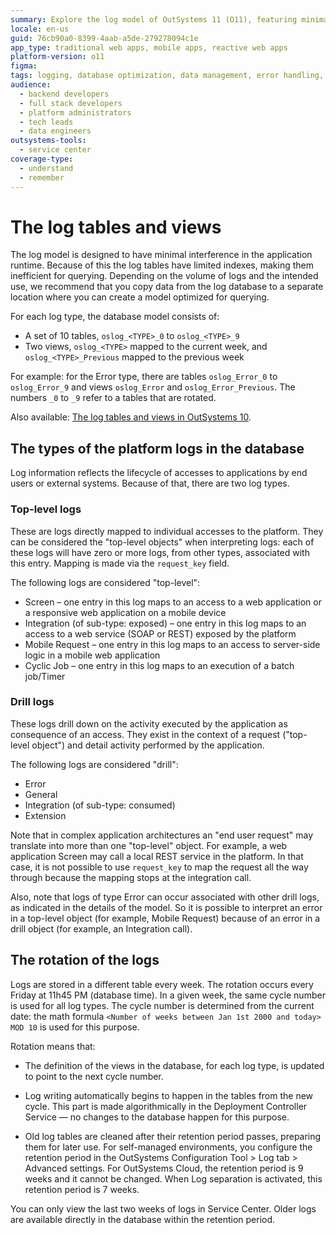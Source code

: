 ```yaml
---
summary: Explore the log model of OutSystems 11 (O11), featuring minimal-index tables and weekly rotated views for efficient runtime and querying.
locale: en-us
guid: 76cb90a0-8399-4aab-a5de-279278094c1e
app_type: traditional web apps, mobile apps, reactive web apps
platform-version: o11
figma:
tags: logging, database optimization, data management, error handling, performance tuning
audience:
  - backend developers
  - full stack developers
  - platform administrators
  - tech leads
  - data engineers
outsystems-tools:
  - service center
coverage-type:
  - understand
  - remember
---
```


# The log tables and views

The log model is designed to have minimal interference in the application runtime. Because of this the log tables have limited indexes, making them inefficient for querying. Depending on the volume of logs and the intended use, we recommend that you copy data from the log database to a separate location where you can create a model optimized for querying.

For each log type, the database model consists of:

* A set of 10 tables, `oslog_<TYPE>_0` to `oslog_<TYPE>_9`
* Two views, `oslog_<TYPE>` mapped to the current week, and `oslog_<TYPE>_Previous` mapped to the previous week

For example: for the Error type, there are tables `oslog_Error_0` to `oslog_Error_9` and views `oslog_Error` and `oslog_Error_Previous`. The numbers `_0` to `_9` refer to a tables that are rotated.

<div class="info" markdown="1">

Also available: [The log tables and views in OutSystems 10](https://success.outsystems.com/Documentation/10/Managing_the_Applications_Lifecycle/Monitor_and_Troubleshoot/Logging_database_and_architecture/The_log_tables_and_views).

</div>

## The types of the platform logs in the database

Log information reflects the lifecycle of accesses to applications by end users or external systems. Because of that, there are two log types.

### Top-level logs

These are logs directly mapped to individual accesses to the platform. They can be considered the "top-level objects" when interpreting logs: each of these logs will have zero or more logs, from other types, associated with this entry. Mapping is made via the `request_key` field.

The following logs are considered "top-level":  

* Screen – one entry in this log maps to an access to a web application or a responsive web application on a mobile device
* Integration (of sub-type: exposed) – one entry in this log maps to an access to a web service (SOAP or REST) exposed by the platform
* Mobile Request – one entry in this log maps to an access to server-side logic in a mobile web application
* Cyclic Job – one entry in this log maps to an execution of a batch job/Timer
  
### Drill logs

These logs drill down on the activity executed by the application as consequence of an access. They exist in the context of a request ("top-level object") and detail activity performed by the application.

The following logs are considered "drill":  

* Error
* General
* Integration (of sub-type: consumed)
* Extension

Note that in complex application architectures an "end user request" may translate into more than one "top-level" object. For example, a web application Screen may call a local REST service in the platform. In that case, it is not possible to use `request_key` to map the request all the way through because the mapping stops at the integration call.  

Also, note that logs of type Error can occur associated with other drill logs, as indicated in the details of the model. So it is possible to interpret an error in a top-level object (for example, Mobile Request) because of an error in a drill object (for example, an Integration call).

## The rotation of the logs

Logs are stored in a different table every week. The rotation occurs every Friday at 11h45 PM (database time). In a given week, the same cycle number is used for all log types. The cycle number is determined from the current date: the math formula `<Number of weeks between Jan 1st 2000 and today> MOD 10` is used for this purpose.

Rotation means that:

* The definition of the views in the database, for each log type, is updated to point to the next cycle number.

* Log writing automatically begins to happen in the tables from the new cycle. This part is made algorithmically in the Deployment Controller Service — no changes to the database happen for this purpose.

* Old log tables are cleaned after their retention period passes, preparing them for later use. For self-managed environments, you configure the retention period in the OutSystems Configuration Tool > Log tab > Advanced settings. For OutSystems Cloud, the retention period is 9 weeks and it cannot be changed. When Log separation is activated, this retention period is 7 weeks.

<div class="info" markdown="1">

You can only view the last two weeks of logs in Service Center. Older logs are available directly in the database within the retention period.

</div>
